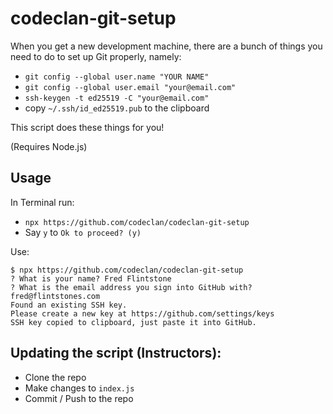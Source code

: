 # codeclan-git-setup

When you get a new development machine, there are a bunch of things you need to do to set up Git properly, namely:

 * `git config --global user.name "YOUR NAME"`
 * `git config --global user.email "your@email.com"`
 * `ssh-keygen -t ed25519 -C "your@email.com"`
 * copy `~/.ssh/id_ed25519.pub` to the clipboard

This script does these things for you!

(Requires Node.js)

## Usage

In Terminal run:

- ```npx https://github.com/codeclan/codeclan-git-setup```
- Say `y` to `Ok to proceed? (y)`


Use:

```
$ npx https://github.com/codeclan/codeclan-git-setup
? What is your name? Fred Flintstone
? What is the email address you sign into GitHub with? fred@flintstones.com
Found an existing SSH key.
Please create a new key at https://github.com/settings/keys
SSH key copied to clipboard, just paste it into GitHub.
```

## Updating the script (Instructors):

- Clone the repo
- Make changes to `index.js`
- Commit / Push to the repo
